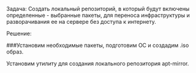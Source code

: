 Задача: Создать локальный репозиторий, в который будут включены определенные - выбранные пакеты, для переноса инфраструктуры и разворачивания ее на сервере без доступа к интернету.

Решение:

###Установим необходимые пакеты, подготовим ОС и создадим .iso образ.

Установим утилиту для создания локального репозитория apt-mirror.
